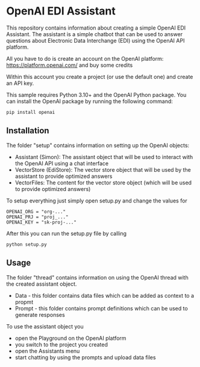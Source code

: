 # OpenAI EDI Assistant

This repository contains information about creating a simple OpenAI EDI Assistant. The assistant is a simple chatbot that can be used to answer questions about Electronic Data Interchange (EDI) using the OpenAI API platform.

All you have to do is create an account on the OpenAI platform: https://platform.openai.com/ and buy some credits

Within this account you create a project (or use the default one) and create an API key.

This sample requires Python 3.10+ and the OpenAI Python package. You can install the OpenAI package by running the following command:
```
pip install openai
```

## Installation
The folder "setup" contains information on setting up the OpenAI objects:
- Assistant (Simon): The assistant object that will be used to interact with the OpenAI API using a chat interface
- VectorStore (EdiStore): The vector store object that will be used by the assistant to provide optimized answers
- VectorFiles: The content for the vector store object (which will be used to provide optimized answers)

To setup everything just simply open setup.py and change the values for
```
OPENAI_ORG = "org-..."
OPENAI_PRJ = "proj_..."
OPENAI_KEY = "sk-proj-..."
```

After this you can run the setup.py file by calling
```
python setup.py
``` 

## Usage
The folder "thread" contains information on using the OpenAI thread with the created assistant object.
- Data - this folder contains data files which can be added as context to a propmt
- Prompt - this folder contains prompt definitions which can be used to generate responses

To use the assistant object you
- open the Playground on the OpenAI platform
- you switch to the project you created
- open the Assistants menu
- start chatting by using the prompts and upload data files